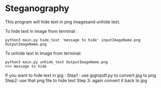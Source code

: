# Steganography
This program will hide text in png imagesand unhide text.

To hide text in image from terminal : 
```
python3 main.py hide_text 'message to hide' inputImageName.png OutputImageName.png
```

To unhide text in Image from terminal:
```
python3 main.py unhide_text OutputImageName.png
>>> message to hide
```
If you want to hide text in jpg :
                                Step1 : use jpgtopdf.py to convert jpg to png
                                Step2: use that png file to hide text
                                Step 3: again convert it back to jpg 
           
